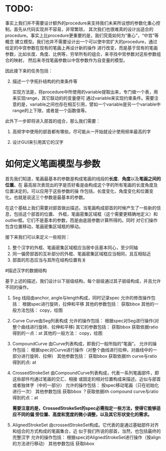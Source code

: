 # TODO:       
   
事实上我们并不需要设计额外的procedure来支持我们未来所设想的参数化重心控制。首先从代码实现并不容易，非常繁琐，
其次我们也很难真的设计出适合的procedure。事实上比procedure更重要的是，我们究竟如何为“重心”，“中宫”等概念
建立模型。我们也并不需要设计出一个可以使中宫扩大的procedure，通过给定的中宫参数在现有的笔画上再设计新的操作
进行改变，而是基于现有的笔画参数，比如长度、角度、比例等，穷举所有的组合，来寻找中宫参数对这些参数组合的映射，
然后来寻找笔画参数以中宫参数作为自变量的模型。

因此接下来的任务包括：

2. 描述一个字拓扑结构的约束条件等

   实现方法是，将procedure中所使用的variable提取出来，专门做一个表，用来实现range，其它联动的的变量便可
   通过variable来实现约束条件。需要注意的是，variable之间也存在相互引用，譬如一个variable是另一个variable中
   range的上下限，或者是一个函数值等。

此外下一步即将进入部首的组合，那么我们需要：

1. 高频字中使用的部首都有哪些。尽可能从一开始就设计使用频率最高的字

2. 设计GUI来引用其它的汉字

# 如何定义笔画模型与参数

首先我们知道，笔画最基本的参数是构成笔画的线段的**长度**、**角度**以及**笔画之间的位置**。在
最高层次表现出的字是否好看是由构成这个字的所有笔画的长度角度及位置决定的。可以应用于这些参数的操
作包括，长度变化、角度变化和位置变化。也就是说这三个参数是最基本的参数。

在这个基础上我们需要对部首做出描述。当笔画构成部首的时候产生了一些新的信息，包括这个部首的位置、
外框，笔画密集区域框（这个需要更精确地定义）和outlier框。它们不是基本的参数，而是由底层参数计算所得的。同时
对它们操作包含位置移动，笔画密集区域框的移动。
    
接下来我们可以来定义一些规则：
1. 整个汉字的外框、笔画密集区域框应当居中且基本同心，至少同轴
2. 同一偏旁部首的互补部分的外框、笔画密集区域框应当相同，且互相贴近
3. 部首的形态应当与其所在结构位置有关

#描述汉字的数据结构

基于上述的描述，我们设计以下层级结构，每个层级通过其子层级构成，并且允许不同的操作。

1. Seg
   线段由anchor, angle与length构成，同时记录spec
   允许的修改操作包括：
       根据spec进行旋转，拉伸和平移
   其他的参数包括：
       获取bbox
   其他的一般方法包括：
       copy，绘图

2. Curve
   Curve由Seg列表构成
   允许的操作包括：
       根据spec对Seg进行操作(对整个曲线进行旋转、拉伸和平移)
   其它的参数包括：
       获取bbox
       获取依据ratio得到的一点：at
   其他的一般方法：
       copy，绘图

3. CompoundCurve
   由Curve列表构成，即我们一般所指的“笔画”。
   允许的操作包括：
       根据spec对Curve进行操作（对整个曲线进行拉伸，对曲线中的一部分进行旋转、拉伸）
   其他参数包括：
       获取bbox
       获取依据ith curve与ratio得到的点: at

4. CrossedStrokeSet
   由CompoundCurve列表构成，代表一系列笔画部件，即这些部件均通过笔画的交汇、相接
   或固定的相对位置构成来描述。近似与部首或者独体字（中的一部分）
   允许的操作包括：
       按spec移动笔画（只在初始化进行一次）
   其他参数包括
       获取bbox
       ？获取依据ith compound curve与ratio得到的点：at

    **需要注意的是，CrossedStrokeSet的spec必需指定一些方法，使得它能够适应不同的偏
    旁位置、高度和宽度的微小调整，以及其它形状变化的需求。**

5. AlignedStrokeSet
   由crossedStrokeSet构成。它代表的是通过基础部件对齐和组合的方式构成的笔画集合，近
   似于我们所说的部首，当然，也包括最终的完整汉字
   允许的操作包括：
       根据spec对AlignedStrokeSet进行操作（按align的方法进行移动）
   其他参数包括
       获取bbox
   
